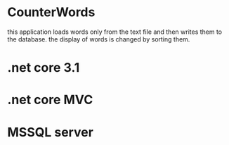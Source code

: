 # CounterWords
this application loads words only from the text file and then writes them to the database.
the display of words is changed by sorting them.
# .net core 3.1
# .net core MVC
# MSSQL server
